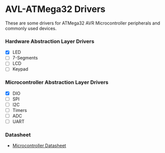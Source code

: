 # AVL-ATMega32 Drivers
These are some drivers for ATMega32 AVR Microcontroller peripherals and commonly used devices.

### Hardware Abstraction Layer Drivers
- [x] LED
- [ ] 7-Segments
- [ ] LCD
- [ ] Keypad

### Microcontroller Abstraction Layer Drivers
- [x] DIO
- [ ] SPI
- [ ] I2C
- [ ] Timers
- [ ] ADC
- [ ] UART

### Datasheet
* [Microcontroller Datasheet](https://github.com/BouSenna/ATMega32_Drivers/blob/master/ATMega32_MC%20and%20Interfacing%20Drivers/Atmel-8155-8-bit-Microcontroller-AVR-ATmega32A_Datasheet.pdf)

